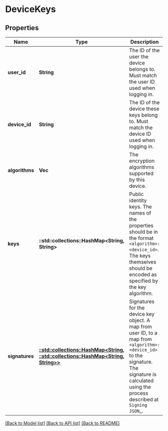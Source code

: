 # DeviceKeys

## Properties

Name | Type | Description | Notes
------------ | ------------- | ------------- | -------------
**user_id** | **String** | The ID of the user the device belongs to. Must match the user ID used when logging in. | 
**device_id** | **String** | The ID of the device these keys belong to. Must match the device ID used when logging in. | 
**algorithms** | **Vec<String>** | The encryption algorithms supported by this device. | 
**keys** | **::std::collections::HashMap<String, String>** | Public identity keys. The names of the properties should be in the format `<algorithm>:<device_id>`. The keys themselves should be encoded as specified by the key algorithm. | 
**signatures** | [**::std::collections::HashMap<String, ::std::collections::HashMap<String, String>>**](map.md) | Signatures for the device key object. A map from user ID, to a map from ``<algorithm>:<device_id>`` to the signature. The signature is calculated using the process described at `Signing JSON`_. | 

[[Back to Model list]](../README.md#documentation-for-models) [[Back to API list]](../README.md#documentation-for-api-endpoints) [[Back to README]](../README.md)


